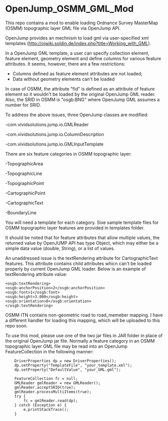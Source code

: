 # OpenJump_OSMM_GML_Mod

This repo contains a mod to enable loading Ordnance Survey MasterMap (OSMM) topographic layer GML file via OpenJump API.

OpenJump provides an mechnism to load gml via user-specified xml templates (http://ojwiki.soldin.de/index.php?title=Working_with_GML). 

In a OpenJump GML template, a user can specify collection element, feature element, geometry element and define columns for various feature attributes. It seems, however, there are a few restrictions:
- Columns defined as feature element attributes are not loaded; 
- Data without geometry elements can't be loaded

In case of OSMM, the attribute "fid" is defined as an attribute of feature element so it wouldn't be loaded by the original OpenJump GML reader. Also, the SRID in OSMM is "osgb:BNG" where OpenJump GML assumes a number for SRID.

To address the above issues, three OpenJump classes are modified:

-com.vividsolutions.jump.io.GMLReader

-com.vividsolutions.jump.io.ColumnDescription

-com.vividsolutions.jump.io.GMLInputTemplate

There are six feature categories in OSMM topographic layer:

-TopographicArea

-TopographicLine

-TopographicPoint

-CartographicPoint

-CartographicText

-BoundaryLine

You will need a template for each category. Sixe sample template files for OSMM topographic layer features are provided in templates folder. 

It should be noted that for feature attributes that allow multiple values, the returned value by OpenJUMP API has type Object, which may either be a simple data value (double, String), or a list of values.

An unaddressed issue is the textRendering attribute for CartographicText features. This attribute contains child attributes whicn can't be loaded properly by current OpenJump GML loader. Below is an example of textRendering attribute value:

	<osgb:textRendering>
	<osgb:anchorPosition>2</osgb:anchorPosition>
	<osgb:font>1</osgb:font>
	<osgb:height>3.000</osgb:height>
	<osgb:orientation>0</osgb:orientation>
	</osgb:textRendering>

OSMM ITN contains non-geometric road to road_memeber mapping. I have a different handler for loading this mapping, which will be uploaded to this repo soon.

To use this mod, please use one of the two jar files in JAR folder in place of the original OpenJump jar file. Normally a feature category in an OSMM topographic layer GML file may be read into an OpenJump FeatureCollection in the following manner:

		DriverProperties dp = new DriverProperties();
		dp.setProperty("TemplateFile", "your_template.xml");
		dp.setProperty("DefaultValue", "your_GML.gml");
		
		FeatureCollection fc = null;
		GMLReader gmlReader = new GMLReader();
		gmlReader.acceptSRID(true);
		gmlReader.processMultiItems(true);
		try {
			fc = gmlReader.read(dp);
		} catch (Exception e) {
			e.printStackTrace();
		}
